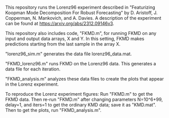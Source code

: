 This repository runs the Lorenz96 experiment described in "Featurizing Koopman Mode Decomposition For Robust Forecasting" by D. Aristoff, J. Copperman, N. Mankovich, and A. Davies. A description of the experiment can be found at https://arxiv.org/abs/2312.09146v3.

This repository also includes code, "FKMD.m", for running FKMD on any input and output data arrays, X and Y. In this setting, FKMD makes predictions starting from the last sample in the array X.

"lorenz96_sim.m" generates the data file lorenz96_data.mat.

"FKMD_lorenz96.m" runs FKMD on the Lorenz96 data. This generates a data file for each iteration.

"FKMD_analysis.m" analyzes these data files to create the plots that appear in the Lorenz experiment.

To reproduce the Lorenz experiment figures: Run "FKMD.m" to get the FKMD data. Then re-run "FKMD.m" after changing parameters N=10^6+99, delay=1, and iters=1 to get the ordinary KMD data; save it as "KMD.mat". Then to get the plots, run "FKMD_analysis.m". 

